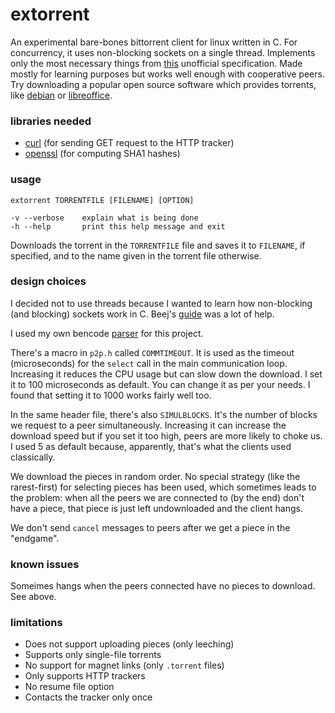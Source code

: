 # extorrent
An experimental bare-bones bittorrent client for linux written in C.
For concurrency, it uses non-blocking sockets on a single thread.
Implements only the most necessary things from
[this](https://wiki.theory.org/index.php/BitTorrentSpecification)
unofficial specification.
Made mostly for learning purposes but works well enough with cooperative peers.
Try downloading a popular open source software which provides torrents, like
[debian](https://cdimage.debian.org/debian-cd/current/amd64/bt-cd/)
or
[libreoffice](https://www.libreoffice.org/download/download/).

### libraries needed
- [curl](https://curl.se/libcurl/)
  (for sending GET request to the HTTP tracker)
- [openssl](https://www.openssl.org/)
  (for computing SHA1 hashes)

### usage
```
extorrent TORRENTFILE [FILENAME] [OPTION]

-v --verbose    explain what is being done
-h --help       print this help message and exit
```
Downloads the torrent in the `TORRENTFILE` file and saves it to `FILENAME`, if
specified, and to the name given in the torrent file otherwise.

### design choices
I decided not to use threads because I wanted to learn how non-blocking
(and blocking) sockets work in C. Beej's
[guide](https://www.beej.us/guide/bgnet/)
was a lot of help.

I used my own bencode
[parser](https://github.com/bitgato/bencode)
for this project.

There's a macro in `p2p.h` called `COMMTIMEOUT`. It is used as the
timeout (microseconds) for the `select` call in the main communication loop.
Increasing it reduces the CPU usage but can slow down the download. I set it
to 100 microseconds as default. You can change it as per your needs. I found
that setting it to 1000 works fairly well too.

In the same header file, there's also `SIMULBLOCKS`. It's the number of blocks
we request to a peer simultaneously. Increasing it can increase the download
speed but if you set it too high, peers are more likely to choke us. I used
5 as default because, apparently, that's what the clients used classically.

We download the pieces in random order.
No special strategy (like the rarest-first) for selecting pieces has been
used, which sometimes leads to the problem: when all the peers we are connected
to (by the end) don't have a piece, that piece is just left undownloaded and
the client hangs.

We don't send `cancel` messages to peers after we get a piece in the "endgame".

### known issues
Someimes hangs when the peers connected have no pieces to download. See above.

### limitations
- Does not support uploading pieces (only leeching)
- Supports only single-file torrents
- No support for magnet links (only `.torrent` files)
- Only supports HTTP trackers
- No resume file option
- Contacts the tracker only once
